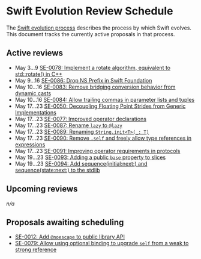 # Swift Evolution Review Schedule

The [Swift evolution process][evolution-process] describes the process
by which Swift evolves. This document tracks the currently active
proposals in that process.

## Active reviews

* May 3...9 [SE-0078: Implement a rotate algorithm, equivalent to std::rotate() in C++](proposals/0078-rotate-algorithm.md)
* May 9...16 [SE-0086: Drop NS Prefix in Swift Foundation](proposals/0086-drop-foundation-ns.md)
* May 10...16 [SE-0083: Remove bridging conversion behavior from dynamic casts](proposals/0083-remove-bridging-from-dynamic-casts.md)
* May 10...16 [SE-0084: Allow trailing commas in parameter lists and tuples](proposals/0084-trailing-commas.md)
* May 17...23 [SE-0050: Decoupling Floating Point Strides from Generic Implementations](proposals/0050-floating-point-stride.md)
* May 17...23 [SE-0077: Improved operator declarations](proposals/0077-operator-precedence.md)
* May 17...23 [SE-0087: Rename `lazy` to `@lazy`](proposals/0087-lazy-attribute.md)
* May 17...23 [SE-0089: Renaming `String.init<T>(_: T)`](proposals/0089-rename-string-reflection-init.md)
* May 17...23 [SE-0090: Remove `.self` and freely allow type references in expressions](proposals/0090-remove-dot-self.md)
* May 17...23 [SE-0091: Improving operator requirements in protocols](proposals/0091-improving-operators-in-protocols.md)
* May 19...23 [SE-0093: Adding a public `base` property to slices](proposals/0093-slice-base.md)
* May 19...23 [SE-0094: Add sequence(initial:next:) and sequence(state:next:) to the stdlib](proposals/0094-sequence-function.md)


## Upcoming reviews

*n/a*

## Proposals awaiting scheduling

* [SE-0012: Add `@noescape` to public library API](proposals/0012-add-noescape-to-public-library-api.md)
* [SE-0079: Allow using optional binding to upgrade `self` from a weak to strong reference](proposals/0079-upgrade-self-from-weak-to-strong.md)

[evolution-process]: process.md  "The Swift evolution process"

